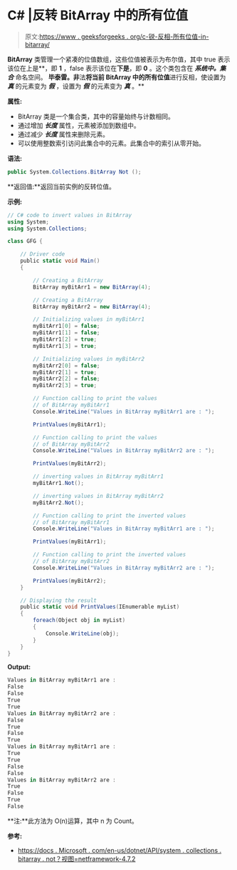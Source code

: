 # C# |反转 BitArray 中的所有位值

> 原文:[https://www . geeksforgeeks . org/c-锐-反相-所有位值-in-bitarray/](https://www.geeksforgeeks.org/c-sharp-inverting-all-bit-values-in-bitarray/)

**BitArray** 类管理一个紧凑的位值数组，这些位值被表示为布尔值，其中 true 表示该位在上是**，即 **1** ，false 表示该位在**下是**，即 **0** 。这个类包含在 ***系统中。集合*** 命名空间。
**毕泰雷。非**法**将当前 BitArray 中的所有位值**进行反相，使设置为 ***真*** 的元素变为 ***假*** ，设置为 ***假*** 的元素变为 ***真*** 。**

**属性:**

*   BitArray 类是一个集合类，其中的容量始终与计数相同。
*   通过增加 ***长度*** 属性，元素被添加到数组中。
*   通过减少 ***长度*** 属性来删除元素。
*   可以使用整数索引访问此集合中的元素。此集合中的索引从零开始。

**语法:**

```cs
public System.Collections.BitArray Not ();

```

**返回值:**返回当前实例的反转位值。

**示例:**

```cs
// C# code to invert values in BitArray
using System;
using System.Collections;

class GFG {

    // Driver code
    public static void Main()
    {

        // Creating a BitArray
        BitArray myBitArr1 = new BitArray(4);

        // Creating a BitArray
        BitArray myBitArr2 = new BitArray(4);

        // Initializing values in myBitArr1
        myBitArr1[0] = false;
        myBitArr1[1] = false;
        myBitArr1[2] = true;
        myBitArr1[3] = true;

        // Initializing values in myBitArr2
        myBitArr2[0] = false;
        myBitArr2[1] = true;
        myBitArr2[2] = false;
        myBitArr2[3] = true;

        // Function calling to print the values
        // of BitArray myBitArr1
        Console.WriteLine("Values in BitArray myBitArr1 are : ");

        PrintValues(myBitArr1);

        // Function calling to print the values
        // of BitArray myBitArr2
        Console.WriteLine("Values in BitArray myBitArr2 are : ");

        PrintValues(myBitArr2);

        // inverting values in BitArray myBitArr1
        myBitArr1.Not();

        // inverting values in BitArray myBitArr2
        myBitArr2.Not();

        // Function calling to print the inverted values
        // of BitArray myBitArr1
        Console.WriteLine("Values in BitArray myBitArr1 are : ");

        PrintValues(myBitArr1);

        // Function calling to print the inverted values
        // of BitArray myBitArr2
        Console.WriteLine("Values in BitArray myBitArr2 are : ");

        PrintValues(myBitArr2);
    }

    // Displaying the result
    public static void PrintValues(IEnumerable myList)
    {
        foreach(Object obj in myList)
        {
            Console.WriteLine(obj);
        }
    }
}
```

**Output:**

```cs
Values in BitArray myBitArr1 are : 
False
False
True
True
Values in BitArray myBitArr2 are : 
False
True
False
True
Values in BitArray myBitArr1 are : 
True
True
False
False
Values in BitArray myBitArr2 are : 
True
False
True
False

```

**注:**此方法为 O(n)运算，其中 n 为 Count。

**参考:**

*   [https://docs . Microsoft . com/en-us/dotnet/API/system . collections . bitarray . not？视图=netframework-4.7.2](https://docs.microsoft.com/en-us/dotnet/api/system.collections.bitarray.not?view=netframework-4.7.2)